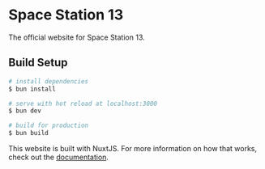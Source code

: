 # Space Station 13

The official website for Space Station 13.

## Build Setup

```bash
# install dependencies
$ bun install

# serve with hot reload at localhost:3000
$ bun dev

# build for production
$ bun build
```

This website is built with NuxtJS. For more information on how that works, check out the [documentation](https://nuxtjs.org).
